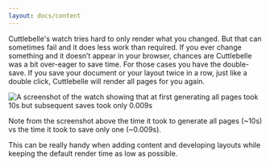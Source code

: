 ```yaml
---
layout: docs/content
---
```


Cuttlebelle's watch tries hard to only render what you changed. But that can sometimes fail and it does less work than required. If you ever change something
and it doesn’t appear in your browser, chances are Cuttlebelle was a bit over-eager to save time. For those cases you have the double-save.
If you save your document or your layout twice in a row, just like a double click, Cuttlebelle will render all pages for you again.

![A screenshot of the watch showing that at first generating all pages took 10s but subsequent saves took only 0.009s](/assets/img/watch.png)

Note from the screenshot above the time it took to generate all pages (~10s) vs the time it took to save only one (~0.009s).

This can be really handy when adding content and developing layouts while keeping the default render time as low as possible.
